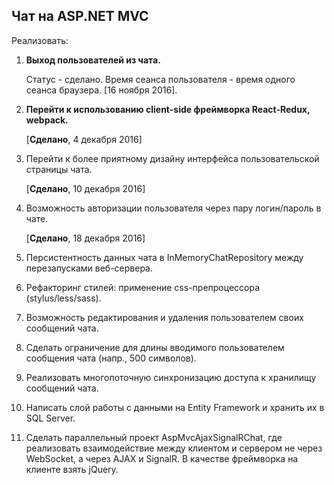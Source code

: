 ﻿## Чат на ASP.NET MVC

Реализовать:

1. __Выход пользователей из чата.__

   Статус - сделано. Время сеанса пользователя - время одного сеанса браузера. [16 ноября 2016].
   
2. __Перейти к использованию client-side фреймворка React-Redux, webpack.__

   [__Сделано__, 4 декабря 2016]
   
3. Перейти к более приятному дизайну интерфейса пользовательской страницы чата.

   [__Сделано__, 10 декабря 2016]

4. Возможность авторизации пользователя через пару логин/пароль в чате.

   [__Сделано__, 18 декабря 2016]

5. Персистентность данных чата в InMemoryChatRepository между перезапусками веб-сервера.

6. Рефакторинг стилей: применение css-препроцессора (stylus/less/sass).
   
7. Возможность редактирования и удаления пользователем своих сообщений чата.

8. Сделать ограничение для длины вводимого пользователем сообщения чата (напр., 500 символов). 

9. Реализовать многопоточную синхронизацию доступа к хранилищу сообщений чата.

10. Написать слой работы с данными на Entity Framework и хранить их в SQL Server.

11. Сделать параллельный проект AspMvcAjaxSignalRChat, где реализовать взаимодействие между клиентом и сервером не через WebSocket, а через AJAX и SignalR. В качестве фреймворка на клиенте взять jQuery.
